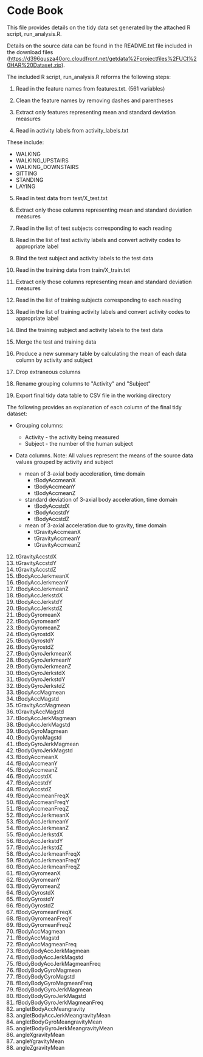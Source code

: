Code Book
=========

This file provides details on the tidy data set generated by the attached R script, run_analysis.R.

Details on the source data can be found in the README.txt file included in the download files (https://d396qusza40orc.cloudfront.net/getdata%2Fprojectfiles%2FUCI%20HAR%20Dataset.zip).

The included R script, run_analysis.R reforms the following steps:

1) Read in the feature names from features.txt.  (561 variables)

2) Clean the feature names by removing dashes  and parentheses

3) Extract only features representing mean and standard deviation measures

4) Read in activity labels from activity_labels.txt

These include:
	
- WALKING
- WALKING_UPSTAIRS
- WALKING_DOWNSTAIRS
- SITTING
- STANDING
- LAYING
		
5) Read in test data from test/X_test.txt

6) Extract only those columns representing mean and standard deviation measures

7) Read in the list of test subjects corresponding to each reading

8) Read in the list of test activity labels and convert activity codes to appropriate label

9) Bind the test subject and activity labels to the test data

10) Read in the training data from train/X_train.txt

11) Extract only those columns representing mean and standard deviation measures

12) Read in the list of training subjects corresponding to each reading

13) Read in the list of training activity labels and convert activity codes to appropriate label

14) Bind the training subject and activity labels to the test data 

15) Merge the test and training data

16) Produce a new summary table by calculating the mean of each data column by activity and subject

17) Drop extraneous columns

18) Rename grouping columns to "Activity" and "Subject"

19) Export final tidy data table to CSV file in the working directory

The following provides an explanation of each column of the final tidy dataset:

- Grouping columns:
	- Activity - the activity being measured
	- Subject - the number of the human subject

- Data columns.  Note: All values represent the means of the source data values grouped by activity and subject
	- mean of 3-axial body acceleration, time domain
		- tBodyAccmeanX
		- tBodyAccmeanY
		- tBodyAccmeanZ
	- standard deviation of 3-axial body acceleration, time domain
		- tBodyAccstdX
		- tBodyAccstdY
		- tBodyAccstdZ
	- mean of 3-axial acceleration due to gravity, time domain
		- tGravityAccmeanX
		- tGravityAccmeanY
		- tGravityAccmeanZ
12. tGravityAccstdX
13. tGravityAccstdY
14. tGravityAccstdZ
15. tBodyAccJerkmeanX
16. tBodyAccJerkmeanY
17. tBodyAccJerkmeanZ
18. tBodyAccJerkstdX
19. tBodyAccJerkstdY
20. tBodyAccJerkstdZ
21. tBodyGyromeanX
22. tBodyGyromeanY
23. tBodyGyromeanZ
24. tBodyGyrostdX
25. tBodyGyrostdY
26. tBodyGyrostdZ
27. tBodyGyroJerkmeanX
28. tBodyGyroJerkmeanY
29. tBodyGyroJerkmeanZ
30. tBodyGyroJerkstdX
31. tBodyGyroJerkstdY
32. tBodyGyroJerkstdZ
33. tBodyAccMagmean
34. tBodyAccMagstd
35. tGravityAccMagmean
36. tGravityAccMagstd
37. tBodyAccJerkMagmean
38. tBodyAccJerkMagstd
39. tBodyGyroMagmean
40. tBodyGyroMagstd
41. tBodyGyroJerkMagmean
42. tBodyGyroJerkMagstd
43. fBodyAccmeanX
44. fBodyAccmeanY
45. fBodyAccmeanZ
46. fBodyAccstdX
47. fBodyAccstdY
48. fBodyAccstdZ
49. fBodyAccmeanFreqX
50. fBodyAccmeanFreqY
51. fBodyAccmeanFreqZ
52. fBodyAccJerkmeanX
53. fBodyAccJerkmeanY
54. fBodyAccJerkmeanZ
55. fBodyAccJerkstdX
56. fBodyAccJerkstdY
57. fBodyAccJerkstdZ
58. fBodyAccJerkmeanFreqX
59. fBodyAccJerkmeanFreqY
60. fBodyAccJerkmeanFreqZ
61. fBodyGyromeanX
62. fBodyGyromeanY
63. fBodyGyromeanZ
64. fBodyGyrostdX
65. fBodyGyrostdY
66. fBodyGyrostdZ
67. fBodyGyromeanFreqX
68. fBodyGyromeanFreqY
69. fBodyGyromeanFreqZ
70. fBodyAccMagmean
71. fBodyAccMagstd
72. fBodyAccMagmeanFreq
73. fBodyBodyAccJerkMagmean
74. fBodyBodyAccJerkMagstd
75. fBodyBodyAccJerkMagmeanFreq
76. fBodyBodyGyroMagmean
77. fBodyBodyGyroMagstd
78. fBodyBodyGyroMagmeanFreq
79. fBodyBodyGyroJerkMagmean
80. fBodyBodyGyroJerkMagstd
81. fBodyBodyGyroJerkMagmeanFreq
82. angletBodyAccMeangravity
83. angletBodyAccJerkMeangravityMean
84. angletBodyGyroMeangravityMean
85. angletBodyGyroJerkMeangravityMean
86. angleXgravityMean
87. angleYgravityMean
88. angleZgravityMean